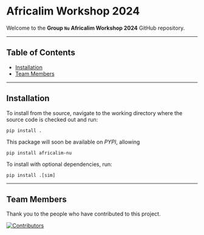# Africalim Workshop 2024

Welcome to the **Group `Nu` Africalim Workshop 2024** GitHub repository. 

---

## Table of Contents

- [Installation](#installation)
- [Team Members](#team-members)

---
## Installation

To install from the source, navigate to the working directory where the source code is checked out and run:


    pip install .


This package will soon be available on *PYPI*, allowing

    pip install africalim-nu

To install with optional dependencies, run:

    pip install .[sim]
    
---


## Team Members

Thank you to the people who have contributed to this project.

[![Contributors](https://contrib.rocks/image?repo=africalim/Nu)](https://github.com/africalim/nu/graphs/contributors)
